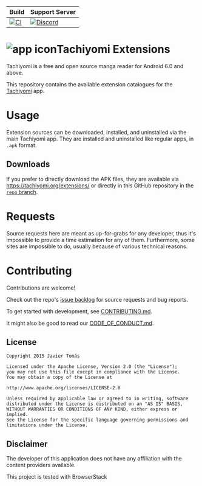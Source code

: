 | Build | Support Server |
|-------|---------|
| [![CI](https://github.com/tachiyomiorg/tachiyomi-extensions/workflows/CI/badge.svg?event=push)](https://github.com/tachiyomiorg/tachiyomi-extensions/actions/workflows/build_push.yml) | [![Discord](https://img.shields.io/discord/349436576037732353.svg?label=discord&labelColor=7289da&color=2c2f33&style=flat)](https://discord.gg/tachiyomi) |

# ![app icon](./.github/readme-images/app-icon.png)Tachiyomi Extensions
Tachiyomi is a free and open source manga reader for Android 6.0 and above.

This repository contains the available extension catalogues for the [Tachiyomi](https://github.com/tachiyomiorg/tachiyomi) app.

# Usage

Extension sources can be downloaded, installed, and uninstalled via the main Tachiyomi app. They are installed and uninstalled like regular apps, in `.apk` format.

## Downloads

If you prefer to directly download the APK files, they are available via https://tachiyomi.org/extensions/ or directly in this GitHub repository in the [`repo` branch](https://github.com/tachiyomiorg/tachiyomi-extensions/tree/repo/apk).

# Requests

Source requests here are meant as up-for-grabs for any developer, thus it's impossible to provide a time estimation for any of them. Furthermore, some sites are impossible to do, usually because of various technical reasons.

# Contributing

Contributions are welcome!

Check out the repo's [issue backlog](https://github.com/tachiyomiorg/tachiyomi-extensions/issues) for source requests and bug reports.

To get started with development, see [CONTRIBUTING.md](./CONTRIBUTING.md).

It might also be good to read our [CODE_OF_CONDUCT.md](./CODE_OF_CONDUCT.md).

## License

    Copyright 2015 Javier Tomás

    Licensed under the Apache License, Version 2.0 (the "License");
    you may not use this file except in compliance with the License.
    You may obtain a copy of the License at

    http://www.apache.org/licenses/LICENSE-2.0

    Unless required by applicable law or agreed to in writing, software
    distributed under the License is distributed on an "AS IS" BASIS,
    WITHOUT WARRANTIES OR CONDITIONS OF ANY KIND, either express or implied.
    See the License for the specific language governing permissions and
    limitations under the License.

## Disclaimer

The developer of this application does not have any affiliation with the content providers available.

This project is tested with BrowserStack
